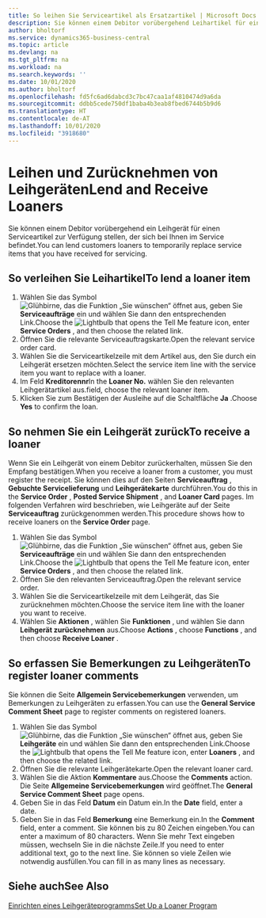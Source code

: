 ```yaml
---
title: So leihen Sie Serviceartikel als Ersatzartikel | Microsoft Docs
description: Sie können einem Debitor vorübergehend Leihartikel für einen Serviceartikel zur Verfügung stellen, der sich bei Ihnen im Service befindet.
author: bholtorf
ms.service: dynamics365-business-central
ms.topic: article
ms.devlang: na
ms.tgt_pltfrm: na
ms.workload: na
ms.search.keywords: ''
ms.date: 10/01/2020
ms.author: bholtorf
ms.openlocfilehash: fd5fc6ad6dabcd3c7bc47caa1af4810474d9a6da
ms.sourcegitcommit: ddbb5cede750df1baba4b3eab8fbed6744b5b9d6
ms.translationtype: HT
ms.contentlocale: de-AT
ms.lasthandoff: 10/01/2020
ms.locfileid: "3918680"
---
```

# <a name="lend-and-receive-loaners"></a><span data-ttu-id="0834f-103">Leihen und Zurücknehmen von Leihgeräten</span><span class="sxs-lookup"><span data-stu-id="0834f-103">Lend and Receive Loaners</span></span>
<span data-ttu-id="0834f-104">Sie können einem Debitor vorübergehend ein Leihgerät für einen Serviceartikel zur Verfügung stellen, der sich bei Ihnen im Service befindet.</span><span class="sxs-lookup"><span data-stu-id="0834f-104">You can lend customers loaners to temporarily replace service items that you have received for servicing.</span></span>  
  
## <a name="to-lend-a-loaner-item"></a><span data-ttu-id="0834f-105">So verleihen Sie Leihartikel</span><span class="sxs-lookup"><span data-stu-id="0834f-105">To lend a loaner item</span></span>    
1. <span data-ttu-id="0834f-106">Wählen Sie das Symbol ![Glühbirne, das die Funktion „Sie wünschen“ öffnet](media/ui-search/search_small.png "Tell Me-Funktion") aus, geben Sie **Serviceaufträge** ein und wählen Sie dann den entsprechenden Link.</span><span class="sxs-lookup"><span data-stu-id="0834f-106">Choose the ![Lightbulb that opens the Tell Me feature](media/ui-search/search_small.png "Tell me what you want to do") icon, enter **Service Orders** , and then choose the related link.</span></span>  
2. <span data-ttu-id="0834f-107">Öffnen Sie die relevante Serviceauftragskarte.</span><span class="sxs-lookup"><span data-stu-id="0834f-107">Open the relevant service order card.</span></span>  
3. <span data-ttu-id="0834f-108">Wählen Sie die Serviceartikelzeile mit dem Artikel aus, den Sie durch ein Leihgerät ersetzen möchten.</span><span class="sxs-lookup"><span data-stu-id="0834f-108">Select the service item line with the service item you want to replace with a loaner.</span></span>  
4. <span data-ttu-id="0834f-109">Im Feld **Kreditorennr**</span><span class="sxs-lookup"><span data-stu-id="0834f-109">In the **Loaner No.**</span></span> <span data-ttu-id="0834f-110">wählen Sie den relevanten Leihgerätartikel aus.</span><span class="sxs-lookup"><span data-stu-id="0834f-110">field, choose the relevant loaner item.</span></span>  
5. <span data-ttu-id="0834f-111">Klicken Sie zum Bestätigen der Ausleihe auf die Schaltfläche **Ja** .</span><span class="sxs-lookup"><span data-stu-id="0834f-111">Choose **Yes** to confirm the loan.</span></span>  

## <a name="to-receive-a-loaner"></a><span data-ttu-id="0834f-112">So nehmen Sie ein Leihgerät zurück</span><span class="sxs-lookup"><span data-stu-id="0834f-112">To receive a loaner</span></span>  
<span data-ttu-id="0834f-113">Wenn Sie ein Leihgerät von einem Debitor zurückerhalten, müssen Sie den Empfang bestätigen.</span><span class="sxs-lookup"><span data-stu-id="0834f-113">When you receive a loaner from a customer, you must register the receipt.</span></span> <span data-ttu-id="0834f-114">Sie können dies auf den Seiten **Serviceauftrag** , **Gebuchte Servicelieferung** und **Leihgerätekarte** durchführen.</span><span class="sxs-lookup"><span data-stu-id="0834f-114">You do this in the **Service Order** , **Posted Service Shipment** , and **Loaner Card** pages.</span></span> <span data-ttu-id="0834f-115">Im folgenden Verfahren wird beschrieben, wie Leihgeräte auf der Seite **Serviceauftrag** zurückgenommen werden.</span><span class="sxs-lookup"><span data-stu-id="0834f-115">This procedure shows how to receive loaners on the **Service Order** page.</span></span>  
  
1. <span data-ttu-id="0834f-116">Wählen Sie das Symbol ![Glühbirne, das die Funktion „Sie wünschen“ öffnet](media/ui-search/search_small.png "Tell Me-Funktion") aus, geben Sie **Serviceaufträge** ein und wählen Sie dann den entsprechenden Link.</span><span class="sxs-lookup"><span data-stu-id="0834f-116">Choose the ![Lightbulb that opens the Tell Me feature](media/ui-search/search_small.png "Tell me what you want to do") icon, enter **Service Orders** , and then choose the related link.</span></span>  
2. <span data-ttu-id="0834f-117">Öffnen Sie den relevanten Serviceauftrag.</span><span class="sxs-lookup"><span data-stu-id="0834f-117">Open the relevant service order.</span></span>  
3. <span data-ttu-id="0834f-118">Wählen Sie die Serviceartikelzeile mit dem Leihgerät, das Sie zurücknehmen möchten.</span><span class="sxs-lookup"><span data-stu-id="0834f-118">Choose the service item line with the loaner you want to receive.</span></span>  
4. <span data-ttu-id="0834f-119">Wählen Sie **Aktionen** , wählen Sie **Funktionen** , und wählen Sie dann **Leihgerät zurücknehmen** aus.</span><span class="sxs-lookup"><span data-stu-id="0834f-119">Choose **Actions** , choose **Functions** , and then choose **Receive Loaner** .</span></span>  

## <a name="to-register-loaner-comments"></a><span data-ttu-id="0834f-120">So erfassen Sie Bemerkungen zu Leihgeräten</span><span class="sxs-lookup"><span data-stu-id="0834f-120">To register loaner comments</span></span>  
<span data-ttu-id="0834f-121">Sie können die Seite **Allgemein Servicebemerkungen** verwenden, um Bemerkungen zu Leihgeräten zu erfassen.</span><span class="sxs-lookup"><span data-stu-id="0834f-121">You can use the **General Service Comment Sheet** page to register comments on registered loaners.</span></span>  
  
1. <span data-ttu-id="0834f-122">Wählen Sie das Symbol ![Glühbirne, das die Funktion „Sie wünschen“ öffnet](media/ui-search/search_small.png "Tell Me-Funktion") aus, geben Sie **Leihgeräte** ein und wählen Sie dann den entsprechenden Link.</span><span class="sxs-lookup"><span data-stu-id="0834f-122">Choose the ![Lightbulb that opens the Tell Me feature](media/ui-search/search_small.png "Tell me what you want to do") icon, enter **Loaners** , and then choose the related link.</span></span>  
2. <span data-ttu-id="0834f-123">Öffnen Sie die relevante Leihgerätekarte.</span><span class="sxs-lookup"><span data-stu-id="0834f-123">Open the relevant loaner card.</span></span>  
3. <span data-ttu-id="0834f-124">Wählen Sie die Aktion **Kommentare** aus.</span><span class="sxs-lookup"><span data-stu-id="0834f-124">Choose the **Comments** action.</span></span> <span data-ttu-id="0834f-125">Die Seite **Allgemeine Servicebemerkungen** wird geöffnet.</span><span class="sxs-lookup"><span data-stu-id="0834f-125">The **General Service Comment Sheet** page opens.</span></span>  
4. <span data-ttu-id="0834f-126">Geben Sie in das Feld **Datum** ein Datum ein.</span><span class="sxs-lookup"><span data-stu-id="0834f-126">In the **Date** field, enter a date.</span></span>  
5. <span data-ttu-id="0834f-127">Geben Sie in das Feld **Bemerkung** eine Bemerkung ein.</span><span class="sxs-lookup"><span data-stu-id="0834f-127">In the **Comment** field, enter a comment.</span></span> <span data-ttu-id="0834f-128">Sie können bis zu 80 Zeichen eingeben.</span><span class="sxs-lookup"><span data-stu-id="0834f-128">You can enter a maximum of 80 characters.</span></span> <span data-ttu-id="0834f-129">Wenn Sie mehr Text eingeben müssen, wechseln Sie in die nächste Zeile.</span><span class="sxs-lookup"><span data-stu-id="0834f-129">If you need to enter additional text, go to the next line.</span></span> <span data-ttu-id="0834f-130">Sie können so viele Zeilen wie notwendig ausfüllen.</span><span class="sxs-lookup"><span data-stu-id="0834f-130">You can fill in as many lines as necessary.</span></span>  
  
## <a name="see-also"></a><span data-ttu-id="0834f-131">Siehe auch</span><span class="sxs-lookup"><span data-stu-id="0834f-131">See Also</span></span>  
[<span data-ttu-id="0834f-132">Einrichten eines Leihgeräteprogramms</span><span class="sxs-lookup"><span data-stu-id="0834f-132">Set Up a Loaner Program</span></span>](service-how-setup-loaner-program.md)   
